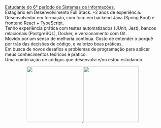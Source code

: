 <a href="https://eduardosaatkamp.github.io/portfolioEduardoSaat/">Estudante do 6° período de Sistemas de Informações.</a> <br>
Estagiário em Desenvolvimento Full Stack. +2 anos de experiência. <br>
Desenvolvedor em formação, com foco em backend Java (Spring Boot) e frontend React + TypeScript. <br>
Tenho experiência prática com testes automatizados (JUnit, Jest), bancos relacionais (PostgreSQL), Docker, e versionamento com Git.<br>
Movido por um senso de melhoria contínua. Gosto de entender o porquê por trás das decisões de código, e valorizo boas práticas. <br> 
Em busca de novos desafios e problemas de programação para aplicar meus conhecimentos teóricos e prático. <br>
Uma combinação de códigos que desenvolvi e/ou estou estudando.
<div align="center">
  <a href="https://github.com/eduardosaatkamp">
  <img height="180em" src="https://github-readme-stats.vercel.app/api?username=eduardosaatkamp&show_icons=true&theme=cobalt&include_all_commits=true&count_private=true"/>
  <img height="180em" src="https://github-readme-stats.vercel.app/api/top-langs/?username=eduardosaatkamp&layout=compact&langs_count=7&theme=cobalt"/>
</div>


